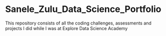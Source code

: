 # Sanele_Zulu_Data_Science_Portfolio

This repository consists of all the coding challenges, assessments and projects I did while I was at Explore Data Science Academy
